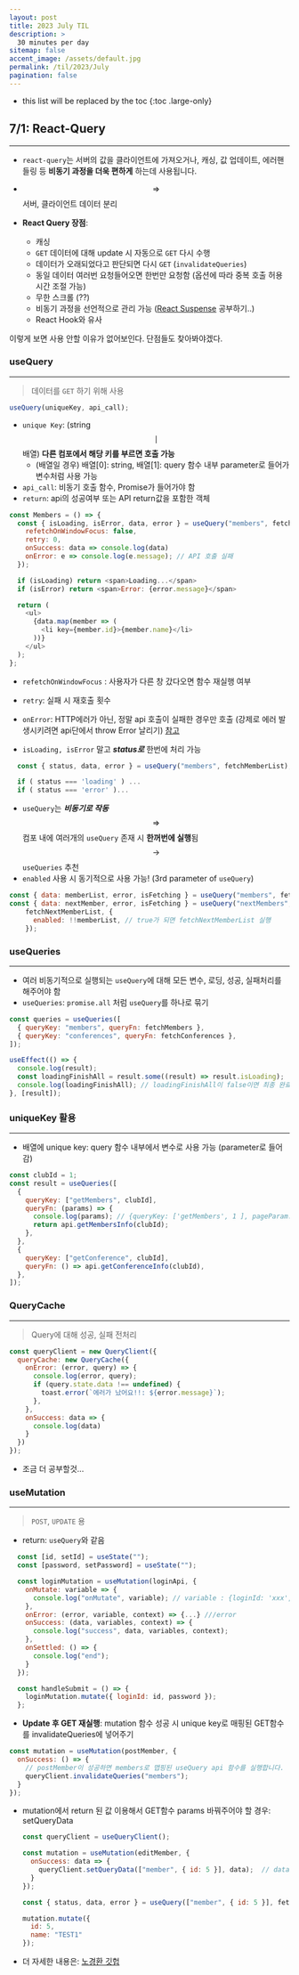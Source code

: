 ```yaml
---
layout: post
title: 2023 July TIL
description: >
  30 minutes per day
sitemap: false
accent_image: /assets/default.jpg
permalink: /til/2023/July
pagination: false
---
```


- this list will be replaced by the toc
{:toc .large-only}

## 7/1: React-Query

---

- `react-query`는 서버의 값을 클라이언트에 가져오거나, 캐싱, 값 업데이트, 에러핸들링 등 **비동기 과정을 더욱 편하게** 하는데 사용됩니다.

- $$\Rightarrow$$ 서버, 클라이언트 데이터 분리
- **React Query 장점**:
  - 캐싱
  - `GET` 데이터에 대해 update 시 자동으로 `GET` 다시 수행
  - 데이터가 오래되었다고 판단되면 다시 `GET` (`invalidateQueries`)
  - 동일 데이터 여러번 요청들어오면 한번만 요청함 (옵션에 따라 중복 호출 허용 시간 조절 가능)
  - 무한 스크롤 (??)
  - 비동기 과정을 선언적으로 관리 가능 ([React Suspense](https://kyounghwan01.github.io/blog/React/react-query/basic/#react-suspense%E1%84%8B%E1%85%AA-react-query-%E1%84%89%E1%85%A1%E1%84%8B%E1%85%AD%E1%86%BC%E1%84%92%E1%85%A1%E1%84%80%E1%85%B5) 공부하기..)
  - React Hook와 유사

이렇게 보면 사용 안할 이유가 없어보인다. 단점들도 찾아봐야겠다.

### useQuery

---

> 데이터를 `GET` 하기 위해 사용

```js
useQuery(uniqueKey, api_call);
```

- `unique Key`: (string $$\mid$$ 배열) **다른 컴포에서 해당 키를 부르면 호출 가능**
  - (배열일 경우) 배열[0]: string, 배열[1]: query 함수 내부 parameter로 들어가 변수처럼 사용 가능
- `api_call`: 비동기 호출 함수, Promise가 들어가야 함
- `return`: api의 성공여부 또는 API return값을 포함한 객체

```js
const Members = () => {
  const { isLoading, isError, data, error } = useQuery("members", fetchMemberList, {
    refetchOnWindowFocus: false,
    retry: 0,
    onSuccess: data => console.log(data)
    onError: e => console.log(e.message); // API 호출 실패
  });

  if (isLoading) return <span>Loading...</span>
  if (isError) return <span>Error: {error.message}</span>

  return (
    <ul>
      {data.map(member => (
        <li key={member.id}>{member.name}</li>
      ))}
    </ul>
  );
};
```

- `refetchOnWindowFocus` : 사용자가 다른 창 갔다오면 함수 재실행 여부
- `retry`: 실패 시 재호출 횟수
- `onError`: HTTP에러가 아닌, 정말 api 호출이 실패한 경우만 호출 (강제로 에러 발생시키려면 api단에서 throw Error 날리기) [참고](https://react-query.tanstack.com/guides/query-functions#usage-with-fetch-and-other-clients-that-do-not-throw-by-default)

- `isLoading, isError` 말고 **_status로_** 한번에 처리 가능

```js
  const { status, data, error } = useQuery("members", fetchMemberList);

  if ( status === 'loading' ) ...
  if ( status === 'error' )...
```

- `useQuery`는 **_비동기로 작동_** $$\Rightarrow$$ 컴포 내에 여러개의 `useQuery` 존재 시 **한꺼번에 실행**됨 $$\rightarrow$$ `useQueries` 추천
- `enabled` 사용 시 동기적으로 사용 가능! (3rd parameter of `useQuery`)

```js
const { data: memberList, error, isFetching } = useQuery("members", fetchMemberList);
const { data: nextMember, error, isFetching } = useQuery("nextMembers", 
    fetchNextMemberList, {
      enabled: !!memberList, // true가 되면 fetchNextMemberList 실행
    });
```

### useQueries

---

- 여러 비동기적으로 실행되는 `useQuery`에 대해 모든 변수, 로딩, 성공, 실패처리를 해주어야 함
- `useQueries`: `promise.all` 처럼 `useQuery`를 하나로 묶기

```js
const queries = useQueries([
  { queryKey: "members", queryFn: fetchMembers },
  { queryKey: "conferences", queryFn: fetchConferences },
]);

useEffect(() => {
  console.log(result);
  const loadingFinishAll = result.some((result) => result.isLoading);
  console.log(loadingFinishAll); // loadingFinishAll이 false이면 최종 완료
}, [result]);
```

### uniqueKey 활용
***
- 배열에 unique key: query 함수 내부에서 변수로 사용 가능 (parameter로 들어감)

```js
const clubId = 1;
const result = useQueries([
  {
    queryKey: ["getMembers", clubId],
    queryFn: (params) => {
      console.log(params); // {queryKey: ['getMembers', 1 ], pageParam: undefined, meta: undefined}
      return api.getMembersInfo(clubId);
    },
  },
  {
    queryKey: ["getConference", clubId],
    queryFn: () => api.getConferenceInfo(clubId),
  },
]);
```

### QueryCache

---

> Query에 대해 성공, 실패 전처리

```js
const queryClient = new QueryClient({
  queryCache: new QueryCache({
    onError: (error, query) => {
      console.log(error, query);
      if (query.state.data !== undefined) {
        toast.error(`에러가 났어요!!: ${error.message}`);
      },
    },
    onSuccess: data => {
      console.log(data)
    }
  })
});
```

- 조금 더 공부할것...

### useMutation

---

> `POST`, `UPDATE` 용

- return: `useQuery`와 같음

```js
  const [id, setId] = useState("");
  const [password, setPassword] = useState("");

  const loginMutation = useMutation(loginApi, {
    onMutate: variable => {
      console.log("onMutate", variable); // variable : {loginId: 'xxx', password; 'xxx'}
    },
    onError: (error, variable, context) => {...} ///error
    onSuccess: (data, variables, context) => {
      console.log("success", data, variables, context);
    },
    onSettled: () => {
      console.log("end");
    }
  });

  const handleSubmit = () => {
    loginMutation.mutate({ loginId: id, password });
  };
```
- **Update 후 GET 재실행**: mutation 함수 성공 시 unique key로 매핑된 GET함수를 <cb>invalidateQueries</cb>에 넣어주기 
```js
const mutation = useMutation(postMember, {
  onSuccess: () => {
    // postMember이 성공하면 members로 맵핑된 useQuery api 함수를 실행합니다.
    queryClient.invalidateQueries("members");
  }
});
```
- mutation에서 return 된 값 이용해서 GET함수 params 바꿔주어야 할 경우: <cb>setQueryData</cb>

  ```js
  const queryClient = useQueryClient();

  const mutation = useMutation(editMember, {
    onSuccess: data => {
      queryClient.setQueryData(["member", { id: 5 }], data);  // data가 fetchMemberById 들어간다
    }
  });

  const { status, data, error } = useQuery(["member", { id: 5 }], fetchTodoById);

  mutation.mutate({
    id: 5,
    name: "TEST1"
  });
  ```

- 더 자세한 내용은: [노경환 깃헙](https://kyounghwan01.github.io/blog/React/react-query/basic/)

